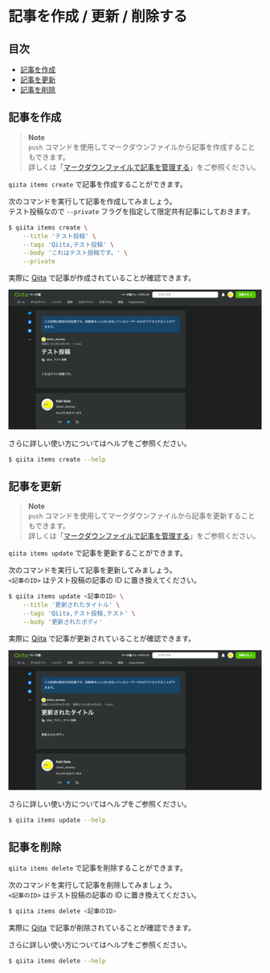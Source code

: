 # 記事を作成 / 更新 / 削除する

## 目次

- [記事を作成](#記事を作成)
- [記事を更新](#記事を更新)
- [記事を削除](#記事を削除)

## 記事を作成

> **Note**  
> `push` コマンドを使用してマークダウンファイルから記事を作成することもできます。  
> 詳しくは「[マークダウンファイルで記事を管理する](../file/README.md)」をご参照ください。

`qiita items create` で記事を作成することができます。

次のコマンドを実行して記事を作成してみましょう。  
テスト投稿なので `--private` フラグを指定して限定共有記事にしておきます。

```sh
$ qiita items create \
    --title 'テスト投稿' \
    --tags 'Qiita,テスト投稿' \
    --body 'これはテスト投稿です。' \
    --private
```

実際に [Qiita](https://qiita.com) で記事が作成されていることが確認できます。

![](./created.png)

さらに詳しい使い方についてはヘルプをご参照ください。

```sh
$ qiita items create --help
```

## 記事を更新

> **Note**  
> `push` コマンドを使用してマークダウンファイルから記事を更新することもできます。  
> 詳しくは「[マークダウンファイルで記事を管理する](../file/README.md)」をご参照ください。

`qiita items update` で記事を更新することができます。

次のコマンドを実行して記事を更新してみましょう。  
`<記事のID>` はテスト投稿の記事の ID に置き換えてください。

```sh
$ qiita items update <記事のID> \
    --title '更新されたタイトル' \
    --tags 'Qiita,テスト投稿,テスト' \
    --body '更新されたボディ'
```

実際に [Qiita](https://qiita.com) で記事が更新されていることが確認できます。

![](./updated.png)

さらに詳しい使い方についてはヘルプをご参照ください。

```sh
$ qiita items update --help
```

## 記事を削除

`qiita items delete` で記事を削除することができます。

次のコマンドを実行して記事を削除してみましょう。  
`<記事のID>` はテスト投稿の記事の ID に置き換えてください。

```sh
$ qiita items delete <記事のID>
```

実際に [Qiita](https://qiita.com) で記事が削除されていることが確認できます。

さらに詳しい使い方についてはヘルプをご参照ください。

```sh
$ qiita items delete --help
```
